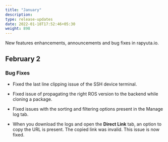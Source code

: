 ```yaml
---
title: "January"
description:
type: release-updates
date: 2022-01-18T17:52:46+05:30
weight: 898
---
```


New features enhancements, announcements and bug fixes in rapyuta.io.

## February 2

### Bug Fixes

* Fixed the last line clipping issue of the SSH device terminal.

* Fixed issue of propagating the right ROS version to the backend while cloning a package.

* Fixed issues with the sorting and filtering options present in the Manage log tab.

* When you download the logs and open the **Direct Link** tab, an option to copy the URL is present. The copied link was invalid. This issue is now fixed.









